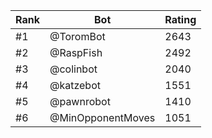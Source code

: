 Rank|Bot|Rating
---|---|---
#1|@ToromBot|2643
#2|@RaspFish|2492
#3|@colinbot|2040
#4|@katzebot|1551
#5|@pawnrobot|1410
#6|@MinOpponentMoves|1051
